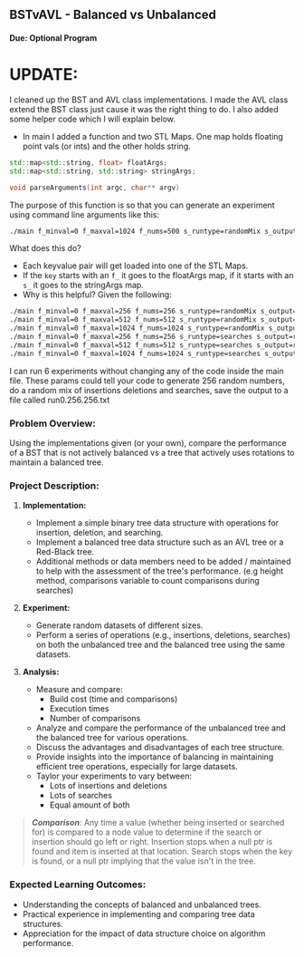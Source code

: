 ## BSTvAVL - Balanced vs Unbalanced
#### Due: Optional Program

# UPDATE: 

I cleaned up the BST and AVL class implementations. I made the AVL class extend the BST class just cause it was the right thing to do. I also added some helper code which I will explain below.  

- In main I added a function and two STL Maps. One map holds floating point vals (or ints) and the other holds string. 
```cpp
std::map<std::string, float> floatArgs;
std::map<std::string, std::string> stringArgs;

void parseArguments(int argc, char** argv)
```

The purpose of this function is so that you can generate an experiment using command line arguments like this:
```bash
./main f_minval=0 f_maxval=1024 f_nums=500 s_runtype=randomMix s_output=run0.1024.500.txt 
```
What does this do?
- Each keyvalue pair will get loaded into one of the STL Maps.
- If the `key` starts with an `f_` it goes to the floatArgs map, if it starts with an `s_` it goes to the stringArgs map.
- Why is this helpful? Given the following:
```bash
./main f_minval=0 f_maxval=256 f_nums=256 s_runtype=randomMix s_output=run0.256.256.txt 
./main f_minval=0 f_maxval=512 f_nums=512 s_runtype=randomMix s_output=run1.512.512.txt 
./main f_minval=0 f_maxval=1024 f_nums=1024 s_runtype=randomMix s_output=run2.1024.1024.txt 
./main f_minval=0 f_maxval=256 f_nums=256 s_runtype=searches s_output=run3.256.256.txt  
./main f_minval=0 f_maxval=512 f_nums=512 s_runtype=searches s_output=run4.512.512.txt 
./main f_minval=0 f_maxval=1024 f_nums=1024 s_runtype=searches s_output=run5.1024.1024.txt 
```
I can run 6 experiments without changing any of the code inside the main file. These params
could tell your code to generate 256 random numbers, do a random mix of insertions deletions and searches, 
save the output to a file called run0.256.256.txt 

### Problem Overview: 

Using the implementations given (or your own), compare the performance of a BST that is not actively balanced vs a tree that actively uses rotations to maintain a balanced tree. 

### Project Description:
1. **Implementation:** 
   - Implement a simple binary tree data structure with operations for insertion, deletion, and searching.
   - Implement a balanced tree data structure such as an AVL tree or a Red-Black tree.
   - Additional methods or data members need to be added / maintained to help with the assessment of the tree's performance. (e.g height method, comparisons variable to count comparisons during searches)
2. **Experiment:**
   - Generate random datasets of different sizes.
   - Perform a series of operations (e.g., insertions, deletions, searches) on both the unbalanced tree and the balanced tree using the same datasets.

3. **Analysis:**
   - Measure and compare:
     - Build cost (time and comparisons)
     - Execution times
     - Number of comparisons
   - Analyze and compare the performance of the unbalanced tree and the balanced tree for various operations.
   - Discuss the advantages and disadvantages of each tree structure.
   - Provide insights into the importance of balancing in maintaining efficient tree operations, especially for large datasets.
   - Taylor your experiments to vary between:
     - Lots of insertions and deletions
     - Lots of searches
     - Equal amount of both
  
>***Comparison***: Any time a value (whether being inserted or searched for) is compared to a node value to determine if the search or insertion should go left or right. Insertion stops when a null ptr is found and item is inserted at that location. Search stops when the key is found, or a null ptr implying that the value isn't in the tree. 



### Expected Learning Outcomes:
- Understanding the concepts of balanced and unbalanced trees.
- Practical experience in implementing and comparing tree data structures.
- Appreciation for the impact of data structure choice on algorithm performance.



